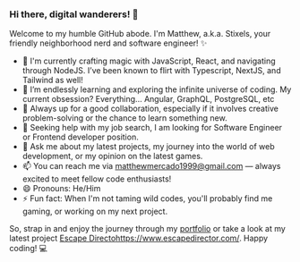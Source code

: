 ### Hi there, digital wanderers! 👋

Welcome to my humble GitHub abode. I'm Matthew, a.k.a. Stixels, your friendly neighborhood nerd and software engineer! ✨ 

- 🔭 I'm currently crafting magic with JavaScript, React, and navigating through NodeJS. I’ve been known to flirt with Typescript, NextJS, and Tailwind as well!
- 🌱 I’m endlessly learning and exploring the infinite universe of coding. My current obsession? Everything... Angular, GraphQL, PostgreSQL, etc
- 👯 Always up for a good collaboration, especially if it involves creative problem-solving or the chance to learn something new.
- 🤔 Seeking help with my job search, I am looking for Software Engineer or Frontend developer position.
- 💬 Ask me about my latest projects, my journey into the world of web development, or my opinion on the latest games.
- 📫 You can reach me via matthewmercado1999@gmail.com — always excited to meet fellow code enthusiasts!
- 😄 Pronouns: He/Him
- ⚡ Fun fact: When I'm not taming wild codes, you'll probably find me gaming, or working on my next project.

So, strap in and enjoy the journey through my [portfolio](https://www.matthewmercado.dev/) or take a look at my latest project [Escape Directo](https://www.escapedirector.com/)https://www.escapedirector.com/. Happy coding! 💻
